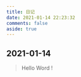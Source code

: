```yaml
---
title: 日记
date: 2021-01-14 22:23:32
comments: false
aside: true
---
```


## 2021-01-14

> Hello Word !


